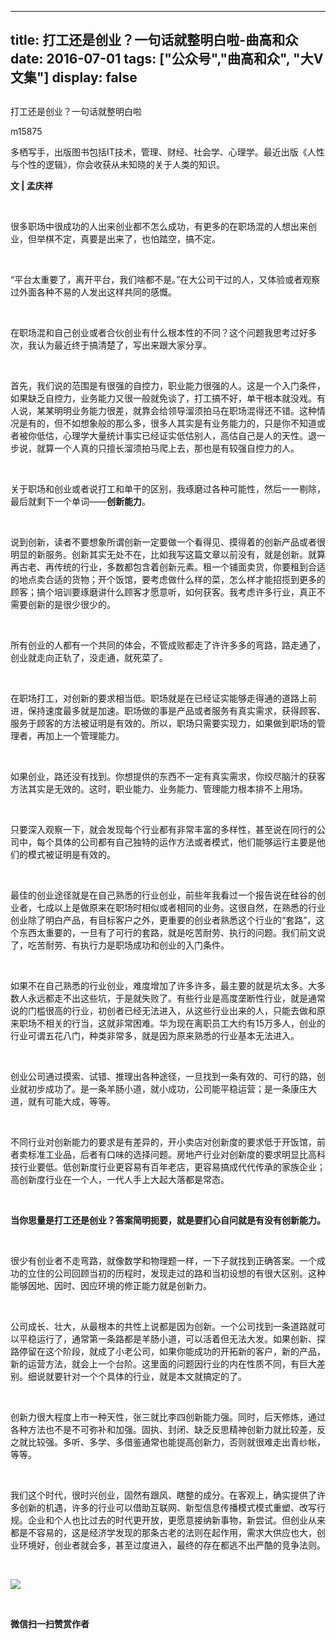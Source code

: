 
---
title:   打工还是创业？一句话就整明白啦-曲高和众
date: 2016-07-01
tags: ["公众号","曲高和众", "大V文集"]
display: false
---


## 



打工还是创业？一句话就整明白啦




m15875




多栖写手，出版图书包括IT技术，管理、财经、社会学、心理学。最近出版《人性与个性的逻辑》，你会收获从未知晓的关于人类的知识。


**文 | 孟庆祥**

&nbsp;

很多职场中很成功的人出来创业都不怎么成功，有更多的在职场混的人想出来创业，但举棋不定，真要是出来了，也怕踏空，搞不定。

&nbsp;

“平台太重要了，离开平台，我们啥都不是。”在大公司干过的人，又体验或者观察过外面各种不易的人发出这样共同的感慨。

&nbsp;

在职场混和自己创业或者合伙创业有什么根本性的不同？这个问题我思考过好多次，我认为最近终于搞清楚了，写出来跟大家分享。

&nbsp;

首先，我们说的范围是有很强的自控力，职业能力很强的人。这是一个入门条件，如果缺乏自控力，业务能力又很一般就免谈了，打工搞不好，单干根本就没戏。有人说，某某明明业务能力很差，就靠会给领导溜须拍马在职场混得还不错。这种情况是有的，但不如想象般的那么多，很多人其实是有业务能力的，只是你不知道或者被你低估，心理学大量统计事实已经证实低估别人，高估自己是人的天性。退一步说，就算一个人真的只擅长溜须拍马爬上去，那也是有较强自控力的人。

&nbsp;

关于职场和创业或者说打工和单干的区别，我琢磨过各种可能性，然后一一剔除，最后就剩下一个单词——**创新能力**。

&nbsp;

说到创新，读者不要想象所谓创新一定要做一个看得见、摸得着的创新产品或者很明显的新服务。创新其实无处不在，比如我写这篇文章以前没有，就是创新。就算再古老、再传统的行业，多数都包含着创新元素。租一个铺面卖货，你要租到合适的地点卖合适的货物；开个饭馆，要考虑做什么样的菜，怎么样才能招揽到更多的顾客；搞个培训要琢磨讲什么顾客才愿意听，如何获客。我考虑许多行业，真正不需要创新的是很少很少的。

&nbsp;

所有创业的人都有一个共同的体会，不管成败都走了许许多多的弯路，路走通了，创业就走向正轨了，没走通，就死菜了。

&nbsp;

在职场打工，对创新的要求相当低。职场就是在已经证实能够走得通的道路上前进，保持速度最多就是加速。职场做的事是产品或者服务有真实需求，获得顾客、服务于顾客的方法被证明是有效的。所以，职场只需要实现力，如果做到职场的管理者，再加上一个管理能力。

&nbsp;

如果创业，路还没有找到。你想提供的东西不一定有真实需求，你绞尽脑汁的获客方法其实是无效的。这时，职业能力、业务能力、管理能力根本排不上用场。

&nbsp;

只要深入观察一下，就会发现每个行业都有非常丰富的多样性，甚至说在同行的公司中，每个具体的公司都有自己独特的运作方法或者模式，他们能够运行主要是他们的模式被证明是有效的。

&nbsp;

最佳的创业途径就是在自己熟悉的行业创业，前些年我看过一个报告说在硅谷的创业者，七成以上是做原来在职场时相似或者相同的业务。这很自然，在熟悉的行业创业除了明白产品，有目标客户之外，更重要的创业者熟悉这个行业的“套路”，这个东西太重要的，一旦有了可行的套路，就是吃苦耐劳、执行的问题。我们前文说了，吃苦耐劳、有执行力是职场成功和创业的入门条件。

&nbsp;

如果不在自己熟悉的行业创业，难度增加了许多许多，最主要的就是坑太多。大多数人永远都走不出这些坑，于是就失败了。有些行业是高度垄断性行业，就是通常说的门槛很高的行业，初创者已经无法进入，从这些行业出来的人，只能去做和原来职场不相关的行当，这就非常困难。华为现在离职员工大约有15万多人，创业的行业可谓五花八门，种类非常多，就是因为原来熟悉的行业基本无法进入。

&nbsp;

创业公司通过摸索、试错、推理出各种途径，一旦找到一条有效的、可行的路，创业就初步成功了。是一条羊肠小道，就小成功，公司能平稳运营；是一条康庄大道，就有可能大成，等等。

&nbsp;

不同行业对创新能力的要求是有差异的，开小卖店对创新度的要求低于开饭馆，前者卖标准工业品，后者有口味的选择问题。房地产行业对创新度的要求明显比高科技行业要低。低创新度行业更容易有百年老店，更容易搞成代代传承的家族企业；高创新度行业在一个人，一代人手上大起大落都是常态。

&nbsp;

**当你思量是打工还是创业？答案简明扼要，就是要扪心自问就是有没有创新能力。**

&nbsp;

很少有创业者不走弯路，就像数学和物理题一样，一下子就找到正确答案。一个成功的立住的公司回顾当初的历程时，发现走过的路和当初设想的有很大区别。这种能够因地、因时、因应环境的修正能力就是创新力。

&nbsp;

公司成长、壮大，从最根本的共性上说都是因为创新。一个公司找到一条道路就可以平稳运行了，通常第一条路都是羊肠小道，可以活着但无法大发。如果创新、探路停留在这个阶段，就成了小老公司，如果你能成功的开拓新的客户，新的产品，新的运营方法，就会上一个台阶。这里面的问题因行业的内在性质不同，有巨大差别。细说就要针对一个个具体的行业，就是本文就搞定的了。

&nbsp;

创新力很大程度上市一种天性，张三就比李四创新能力强。同时，后天修炼，通过各种方法也不是不可弥补和加强。固执、封闭、缺乏反思精神创新力就比较差，反之就比较强。多听、多学、多借鉴通常也能提高创新力，否则就很难走出青纱帐，等等。

&nbsp;

我们这个时代，很时兴创业，固然有跟风、瞎整的成分。在客观上，确实提供了许多创新的机遇，许多的行业可以借助互联网、新型信息传播模式模式重塑、改写行规。企业和个人也比过去的时代更开放，更愿意接纳新事物，新尝试。但创业从来都是不容易的，这是经济学发现的那条古老的法则在起作用，需求大供应也大，创业环境好，创业者就会多，甚至过度进入，最终的存在都逃不出严酷的竞争法则。



&nbsp;

**<img data-s="300,640" data-type="jpeg" src="http://mmbiz.qpic.cn/mmbiz/fxGMiaL5Zj1gAtMBdoRAfrkfBNF0WEAG9elY136EMERA8zleoqyibsc68mLpoiagDqkzcRhEo0psRuCqoQbcWg52w/0?wx_fmt=jpeg" data-ratio="1" data-w="430"/>**

&nbsp;




**微信扫一扫赞赏作者**













